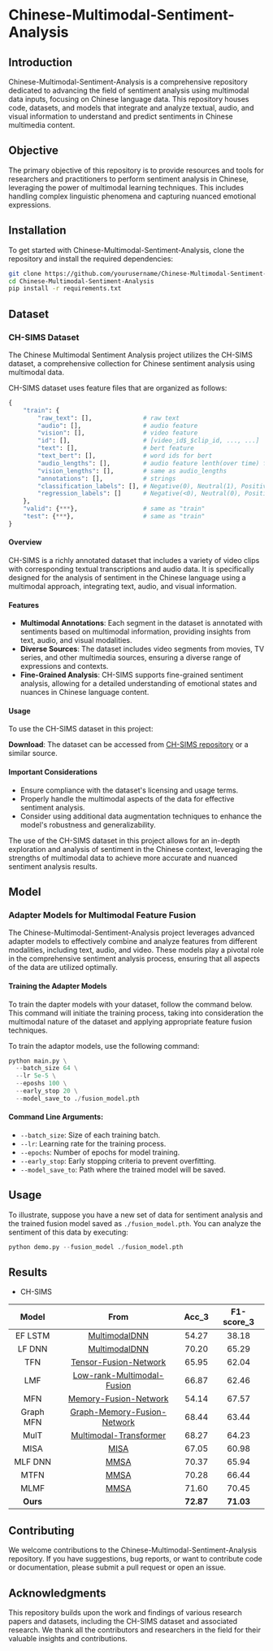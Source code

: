# Chinese-Multimodal-Sentiment-Analysis

## Introduction

Chinese-Multimodal-Sentiment-Analysis is a comprehensive repository dedicated to advancing the field of sentiment analysis using multimodal data inputs, focusing on Chinese language data. This repository houses code, datasets, and models that integrate and analyze textual, audio, and visual information to understand and predict sentiments in Chinese multimedia content.

## Objective

The primary objective of this repository is to provide resources and tools for researchers and practitioners to perform sentiment analysis in Chinese, leveraging the power of multimodal learning techniques. This includes handling complex linguistic phenomena and capturing nuanced emotional expressions.

## Installation

To get started with Chinese-Multimodal-Sentiment-Analysis, clone the repository and install the required dependencies:

```bash
git clone https://github.com/yourusername/Chinese-Multimodal-Sentiment-Analysis.git
cd Chinese-Multimodal-Sentiment-Analysis
pip install -r requirements.txt
```

## Dataset

### CH-SIMS Dataset

The Chinese Multimodal Sentiment Analysis project utilizes the CH-SIMS dataset, a comprehensive collection for Chinese sentiment analysis using multimodal data.

CH-SIMS dataset uses feature files that are organized as follows:

```python
{
    "train": {
        "raw_text": [],              # raw text
        "audio": [],                 # audio feature
        "vision": [],                # video feature
        "id": [],                    # [video_id$_$clip_id, ..., ...]
        "text": [],                  # bert feature
        "text_bert": [],             # word ids for bert
        "audio_lengths": [],         # audio feature lenth(over time) for every sample
        "vision_lengths": [],        # same as audio_lengths
        "annotations": [],           # strings
        "classification_labels": [], # Negative(0), Neutral(1), Positive(2). Deprecated in v_2.0
        "regression_labels": []      # Negative(<0), Neutral(0), Positive(>0)
    },
    "valid": {***},                  # same as "train"
    "test": {***},                   # same as "train"
}
```

#### Overview

CH-SIMS is a richly annotated dataset that includes a variety of video clips with corresponding textual transcriptions and audio data. It is specifically designed for the analysis of sentiment in the Chinese language using a multimodal approach, integrating text, audio, and visual information.

#### Features

- **Multimodal Annotations**: Each segment in the dataset is annotated with sentiments based on multimodal information, providing insights from text, audio, and visual modalities.
- **Diverse Sources**: The dataset includes video segments from movies, TV series, and other multimedia sources, ensuring a diverse range of expressions and contexts.
- **Fine-Grained Analysis**: CH-SIMS supports fine-grained sentiment analysis, allowing for a detailed understanding of emotional states and nuances in Chinese language content.

#### Usage

To use the CH-SIMS dataset in this project:

**Download**: The dataset can be accessed from [CH-SIMS repository](https://github.com/thuiar/MMSA) or a similar source.

#### Important Considerations

- Ensure compliance with the dataset's licensing and usage terms.
- Properly handle the multimodal aspects of the data for effective sentiment analysis.
- Consider using additional data augmentation techniques to enhance the model's robustness and generalizability.

The use of the CH-SIMS dataset in this project allows for an in-depth exploration and analysis of sentiment in the Chinese context, leveraging the strengths of multimodal data to achieve more accurate and nuanced sentiment analysis results.

## Model

### Adapter Models for Multimodal Feature Fusion

The Chinese-Multimodal-Sentiment-Analysis project leverages advanced adapter models to effectively combine and analyze features from different modalities, including text, audio, and video. These models play a pivotal role in the comprehensive sentiment analysis process, ensuring that all aspects of the data are utilized optimally.

#### Training the Adapter Models

To train the dapter models with your dataset, follow the command below. This command will initiate the training process, taking into consideration the multimodal nature of the dataset and applying appropriate feature fusion techniques.

To train the adaptor models, use the following command:
```python
python main.py \
  --batch_size 64 \
  --lr 5e-5 \
  --eposhs 100 \
  --early_stop 20 \
  --model_save_to ./fusion_model.pth 
```
#### Command Line Arguments:
- `--batch_size`: Size of each training batch.
- `--lr`: Learning rate for the training process.
- `--epochs`: Number of epochs for model training.
- `--early_stop`: Early stopping criteria to prevent overfitting.
- `--model_save_to`: Path where the trained model will be saved.

## Usage

To illustrate, suppose you have a new set of data for sentiment analysis and the trained fusion model saved as `./fusion_model.pth`. You can analyze the sentiment of this data by executing:
```python
python demo.py --fusion_model ./fusion_model.pth 
```

## Results

- CH-SIMS

|    Model   |                                          From                                          | Acc_3     | F1-score_3 |
| :--------: | :------------------------------------------------------------------------------------: | :-------: | :--------: |
| EF LSTM    |               [MultimodalDNN](https://github.com/rhoposit/MultimodalDNN)               | 54.27     | 38.18      |
| LF DNN     |               [MultimodalDNN](https://github.com/rhoposit/MultimodalDNN)               | 70.20     | 65.29      |
| TFN        |        [Tensor-Fusion-Network](https://github.com/A2Zadeh/TensorFusionNetwork)         | 65.95     | 62.04      |
| LMF        | [Low-rank-Multimodal-Fusion](https://github.com/Justin1904/Low-rank-Multimodal-Fusion) | 66.87     | 62.46      |
| MFN        |               [Memory-Fusion-Network](https://github.com/pliang279/MFN)                | 54.14     | 67.57      |
| Graph MFN  |    [Graph-Memory-Fusion-Network](https://github.com/A2Zadeh/CMU-MultimodalSDK/)        | 68.44     | 63.44      |
| MulT       |      [Multimodal-Transformer](https://github.com/yaohungt/Multimodal-Transformer)      | 68.27     | 64.23      |
| MISA       |                      [MISA](https://github.com/declare-lab/MISA)                       | 67.05     | 60.98      |
| MLF DNN    |                         [MMSA](https://github.com/thuiar/MMSA)                         | 70.37     | 65.94      |
| MTFN       |                         [MMSA](https://github.com/thuiar/MMSA)                         | 70.28     | 66.44      |
| MLMF       |                         [MMSA](https://github.com/thuiar/MMSA)                         | 71.60     | 70.45      |
| **Ours**   |                                                                                        | **72.87** | **71.03**  |
## Contributing

We welcome contributions to the Chinese-Multimodal-Sentiment-Analysis repository. If you have suggestions, bug reports, or want to contribute code or documentation, please submit a pull request or open an issue.

## Acknowledgments

This repository builds upon the work and findings of various research papers and datasets, including the CH-SIMS dataset and associated research. We thank all the contributors and researchers in the field for their valuable insights and contributions.

